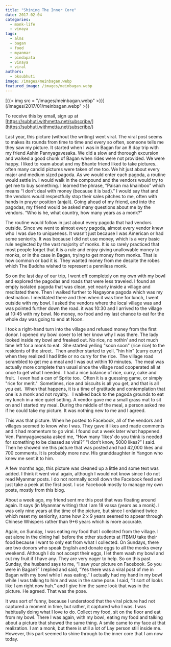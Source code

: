 ```yaml
---
title: "Shining The Inner Core"
date: 2017-02-04
categories: 
  - monk-life
  - vinaya
tags: 
  - alms
  - bagan
  - food
  - myanmar
  - pindapata
  - vinaya
  - viral
authors: 
  - bksubhuti
image: /images/meinbagan.webp
featured_image: /images/meinbagan.webp
---
```


[{{< img src = "/images/meinbagan.webp" >}}](/images/2017/01/meinbagan.webp" >}}

To receive this by email, sign up at [https://subhuti.withmetta.net/subscribe/](https://subhuti.withmetta.net/subscribe/)

Last year, this picture (without the writing) went viral. The viral post seems to makes its rounds from time to time and every so often, someone tells me they saw my picture. It started when I was in Bagan for an 8 day trip with my friend Ashin Pannyagavesaka. We did a slow and thorough excursion and walked a good chunk of Bagan when rides were not provided. We were happy. I liked to roam about and my Bhante friend liked to take pictures.. often many candid pictures were taken of me too. We hit just about every major and medium sized pagoda. As we would enter each pagoda, a routine would settle in. I would walk in the compound and the vendors would try to get me to buy something. I learned the phrase, “Paisan ma khainboo” which means “I don’t deal with money (because it is bad).” I would say that and the vendors would respectfully stop their sales pitches to me, often with hands in prayer position (anjali). Going ahead of my friend, and into the pagodas, my friend would be asked many questions about me by the vendors. “Who is he, what country, how many years as a monk?”

The routine would follow in just about every pagoda that had vendors outside. Since we went to almost every pagoda, almost every vendor knew who I was due to uniqueness. It wasn’t just because I was American or had some seniority. It was because I did not use money, which is a very basic rule neglected by the vast majority of monks. It is so rarely practiced that most people forget that it is a rule and enjoy giving unallowable money to monks, or in the case in Bagan, trying to get money from monks. That is how common or bad it is. They wanted money from me despite the robes which The Buddha wished to represent a penniless monk.

So on the last day of our trip, I went off completely on my own with my bowl and explored the pagodas and roads that were less traveled. I found an empty isolated pagoda that was clean, yet nearly inside a village and meditated there. Then I walked further to Nagayone pagoda which was my destination. I meditated there and then when it was time for lunch, I went outside with my bowl. I asked the vendors where the local village was and was pointed further down the road. it was 10:30 and I arrived to the village at 10:45 with my bowl. No money, no food and my last chance to eat for the whole day was going to end at Noon.

I took a right-hand turn into the village and refused money from the first donor. I opened my bowl cover to let her know why I was there. The lady looked inside my bowl and freaked out. No rice, no nothin’ and not much time left for a monk to eat.  She started yelling "soon soon" (rice rice) to the residents of the street.  Then another started to yell, "hin hin" (curry curry) when they realized I had little or no curry for the rice.  The village road scrambled to get me a meal and I was out within 10 minutes.  The meal was actually more complete than usual since the village road cooperated all at once to get what I needed.  I had a nice balance of rice, curry, cake and fruit.  I even had a can of Sprite too.  Often it is a guessing game, or simply "rice for merit."  Sometimes, rice and biscuits is all you get, and that is all you eat.  When that happens, it is a time of gratitude and contemplation that one is a monk and not royalty.   I walked back to the pagoda grounds to eat my lunch in a nice quiet setting. A vendor gave me a small grass mat to sit on and I started my meal. During the middle of the meal, a person asked me if he could take my picture. It was nothing new to me and I agreed.

This was that picture. When he posted to Facebook, all of the vendors and villages seemed to know who I was. They gave it likes and made comments and it had momentum to go viral. I found out a week later what happened. Ven. Pannyagavesaka asked me, “How many ‘likes’ do you think is needed for something to be classed as viral?” “I don’t know, 5000 likes?” I said. Then he showed me this picture that was posted and had 42,000 likes and 700 comments. It is probably more now. His granddaughter in Yangon who knew me sent it to him.

A few months ago, this picture was cleaned up a little and some text was added. I think it went viral again, although I would not know since I do not read Myanmar posts. I do not normally scroll down the Facebook feed and just take a peek at the first post. I use Facebook mostly to manage my own posts, mostly from this blog.

About a week ago, my friend sent me this post that was floating around again. It says (in Myanmar writing) that I am 18 vassa (years as a monk). I was only nine years at the time of the picture, but since I ordained twice which reset my seniority, some how 2 x 9 years seemed to appear through Chinese Whispers rather than 9+6 years which is more accurate.

Again, on Sunday, I was eating my food that I collected from the village. I eat alone in the dining hall before the other students at ITBMU take their food because I want to only eat from what I collected. On Sundays, there are two donors who speak English and donate eggs to all the monks every weekend. Although I do not accept their eggs, I let them wash my bowl and cut my fruit if I have any. They are very eager to help. So on this past Sunday, the husband says to me, “I saw your picture on Facebook. So you were in Bagan?” I replied and said, “Yes there was a viral post of me in Bagan with my bowl while I was eating.” I actually had my hand in my bowl while I was talking to him and was in the same pose. I said, “It sort of looks like I am right now huh.” and I give him the same look that was in the picture. He agreed. That was the pose.

It was sort of funny, because I understood that the viral picture had not captured a moment in time, but rather, it captured who I was. I was habitually doing what I love to do. Collect my food, sit on the floor and eat from my bowl. There I was again, with my bowl, eating my food and talking about a picture that showed the same thing. A smile came to my face at that realization. I am a monk, but there is still a lot of Lay person still inside me. However, this part seemed to shine through to the inner core that I am now today.

